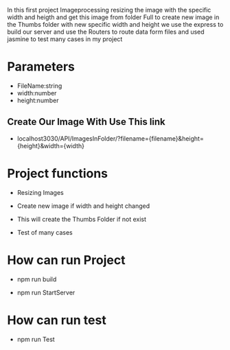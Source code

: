 In this first project Imageprocessing resizing the image with the specific width and heigth and get this image from folder Full to create new image in the Thumbs folder with new specific width and height
we use the express to build our server
and use the Routers to route data form files
and used jasmine to test many cases in my project

# Parameters

- FileName:string
- width:number
- height:number

## Create Our Image With Use This link

- localhost3030/API/ImagesInFolder/?filename={filename}&height={height}&width={width}

# Project functions

- Resizing Images

- Create new image if width and height changed

- This will create the Thumbs Folder if not exist

- Test of many cases

# How can run Project

- npm run build

- npm run StartServer

# How can run test

- npm run Test
